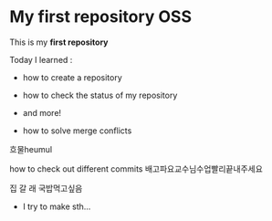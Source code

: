# My first repository OSS

This is my **first repository**

Today I learned :
* how to create a repository
* how to check the status of my repository
* and more!

* how to solve merge conflicts

흐물heumul

how to check out different commits
배고파요교수님수업빨리끝내주세요



집 갈 래
국밥먹고싶음

* I try to make sth...

